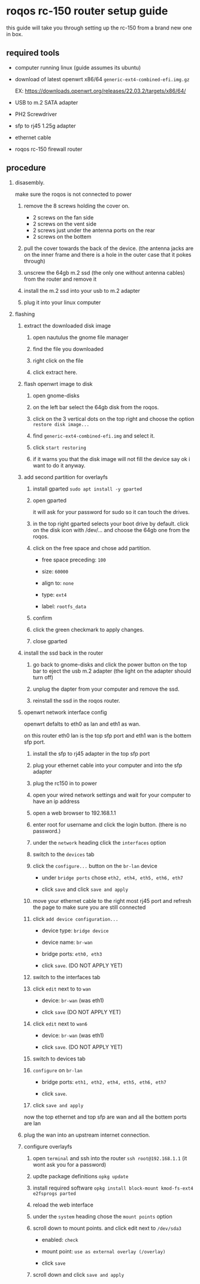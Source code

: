 # roqos rc-150 router setup guide

this guide will take you through setting up the rc-150 from a brand new one in box.

## required tools

* computer running linux (guide assumes its ubuntu)

* download of latest openwrt x86/64 `generic-ext4-combined-efi.img.gz`

    EX: https://downloads.openwrt.org/releases/22.03.2/targets/x86/64/

* USB to m.2 SATA adapter

* PH2 Screwdriver

* sfp to rj45 1.25g adapter

* ethernet cable

* roqos rc-150 firewall router


## procedure

1. disasembly.

    make sure the roqos is not connected to power

    1. remove the 8 screws holding the cover on.
        * 2 screws on the fan side
        * 2 screws on the vent side
        * 2 screws just under the antenna ports on the rear
        * 2 screws on the bottem

    1. pull the cover towards the back of the device. (the antenna jacks are on the inner frame and there is a hole in the outer case that it pokes through)

    1. unscrew the 64gb m.2 ssd (the only one without antenna cables) from the router and remove it

    1. install the m.2 ssd into your usb to m.2 adapter

    1. plug it into your linux computer

1. flashing

    1. extract the downloaded disk image
        
        1. open nautulus the gnome file manager
        
        1. find the file you downloaded
        
        1. right click on the file
        
        1. click extract here.

    1. flash openwrt image to disk

        1. open gnome-disks

        1. on the left bar select the 64gb disk from the roqos.

        1. click on the 3 vertical dots on the top right and choose the option `restore disk image...`

        1. find `generic-ext4-combined-efi.img` and select it.

        1. click `start restoring`
        
        1. if it warns you that the disk image will not fill the device say ok i want to do it anyway.

    1. add second partition for overlayfs

        1. install gparted `sudo apt install -y gparted`

        1. open gparted

            it will ask for your password for sudo so it can touch the drives.

        1. in the top right gparted selects your boot drive by default. click on the disk icon with /dev/... and choose the 64gb one from the roqos.

        1. click on the free space and chose add partition.

            * free space preceding: `100`

            * size: `60000`

            * align to: `none`

            * type: `ext4`

            * label: `rootfs_data`
        
        1. confirm

        1. click the green checkmark to apply changes.

        1. close gparted
    
    1. install the ssd back in the router

        1. go back to gnome-disks and click the power button on the top bar to eject the usb m.2 adapter (the light on the adapter should turn off)

        1. unplug the dapter from your computer and remove the ssd.

        1. reinstall the ssd in the roqos router. 

    1. openwrt network interface config

        openwrt defalts to eth0 as lan and eth1 as wan.
        
        on this router eth0 lan is the top sfp port and eth1 wan is the bottem sfp port.

        1. install the sfp to rj45 adapter in the top sfp port

        1. plug your ethernet cable into your computer and into the sfp adapter

        1. plug the rc150 in to power

        1. open your wired network settings and wait for your computer to have an ip address

        1. open a web browser to 192.168.1.1

        1. enter root for username and click the login button. (there is no password.)

        1. under the `network` heading click the `interfaces` option

        1. switch to the `devices` tab

        1. click the `configure...` button on the `br-lan` device

            * under `bridge ports` chose `eth2, eth4, eth5, eth6, eth7`

            * click `save` and click `save and apply`

        1. move your ethernet cable to the right most rj45 port and refresh the page to make sure you are still connected

        1. click `add device configuration...`

            * device type: `bridge device`

            * device name: `br-wan`

            * bridge ports: `eth0, eth3`

            * click `save`. (DO NOT APPLY YET)

        1. switch to the interfaces tab
        
        1. click `edit` next to to `wan`

            * device: `br-wan` (was eth1)

            * click `save` (DO NOT APPLY YET)

        1. click `edit` next to `wan6`

            * device: `br-wan` (was eth1)

            * click `save`. (DO NOT APPLY YET)

        1. switch to devices tab

        1. `configure` on `br-lan`

            * bridge ports: `eth1, eth2, eth4, eth5, eth6, eth7`

            * click `save`.

        1. click `save and apply`

        now the top ethernet and top sfp are wan and all the bottem ports are lan

    1. plug the wan into an upstream internet connection.

    1. configure overlayfs

        1. open `terminal` and ssh into the router `ssh root@192.168.1.1` (it wont ask you for a password)

        1. updte package definitions `opkg update`

        1. install required software `opkg install block-mount kmod-fs-ext4 e2fsprogs parted`

        1. reload the web interface

        1. under the `system` heading chose the `mount points` option

        1. scroll down to mount points. and click edit next to `/dev/sda3`

            * enabled: `check`

            * mount point: `use as external overlay (/overlay)` 

            * click `save`

        1. scroll down and click `save and apply`